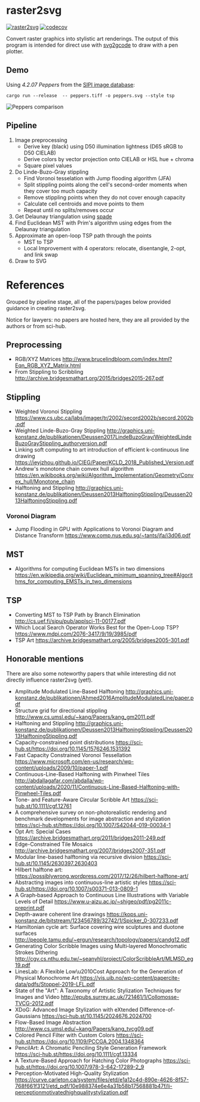 # raster2svg

[![raster2svg](https://github.com/sameer/raster2svg/actions/workflows/rust.yml/badge.svg)](https://github.com/sameer/raster2svg/actions/workflows/rust.yml)
[![codecov](https://codecov.io/gh/sameer/raster2svg/branch/master/graph/badge.svg)](https://codecov.io/gh/sameer/raster2svg)

Convert raster graphics into stylistic art renderings. The output of this program is intended for direct use with [svg2gcode](https://github.com/sameer/svg2gcode) to draw with a pen plotter.

## Demo

Using *4.2.07 Peppers* from the [SIPI image database](http://sipi.usc.edu/database/database.php?volume=misc&image=13#top):

```
cargo run --release  -- peppers.tiff -o peppers.svg --style tsp
```

![Peppers comparison](peppers_demo.png)

## Pipeline

1. Image preprocessing
    * Derive key (black) using D50 illumination lightness (D65 sRGB to D50 CIELAB)
    * Derive colors by vector projection onto CIELAB or HSL hue + chroma
    * Square pixel values
1. Do Linde-Buzo-Gray stippling
    * Find Voronoi tesselation with Jump flooding algorithm (JFA)
    * Split stippling points along the cell's second-order moments when they cover too much capacity
    * Remove stippling points when they do not cover enough capacity
    * Calculate cell centroids and move points to them
    * Repeat until no splits/removes occur
1. Get Delaunay triangulation using [spade](https://github.com/Stoeoef/spade)
1. Find Euclidean MST with Prim's algorithm using edges from the Delaunay triangulation
1. Approximate an open-loop TSP path through the points
    * MST to TSP
    * Local Improvement with 4 operators: relocate, disentangle, 2-opt, and link swap
1. Draw to SVG


# References

Grouped by pipeline stage, all of the papers/pages below provided guidance in creating raster2svg.

Notice for lawyers: no papers are hosted here, they are all provided by the authors or from sci-hub.

## Preprocessing

* RGB/XYZ Matrices http://www.brucelindbloom.com/index.html?Eqn_RGB_XYZ_Matrix.html
* From Stippling to Scribbling http://archive.bridgesmathart.org/2015/bridges2015-267.pdf

## Stippling

* Weighted Voronoi Stippling https://www.cs.ubc.ca/labs/imager/tr/2002/secord2002b/secord.2002b.pdf
* Weighted Linde-Buzo-Gray Stippling http://graphics.uni-konstanz.de/publikationen/Deussen2017LindeBuzoGray/WeightedLindeBuzoGrayStippling_authorversion.pdf
* Linking soft computing to art introduction of efficient k-continuous line drawing https://ieyjzhou.github.io/CIEG/Paper/KCLD_2018_Published_Version.pdf
* Andrew's monotone chain convex hull algorithm https://en.wikibooks.org/wiki/Algorithm_Implementation/Geometry/Convex_hull/Monotone_chain
* Halftoning and Stippling http://graphics.uni-konstanz.de/publikationen/Deussen2013HalftoningStippling/Deussen2013HalftoningStippling.pdf

### Voronoi Diagram

* Jump Flooding in GPU with Applications to Voronoi Diagram and Distance Transform https://www.comp.nus.edu.sg/~tants/jfa/i3d06.pdf

## MST

* Algorithms for computing Euclidean MSTs in two dimensions https://en.wikipedia.org/wiki/Euclidean_minimum_spanning_tree#Algorithms_for_computing_EMSTs_in_two_dimensions

## TSP

* Converting MST to TSP Path by Branch Elimination http://cs.uef.fi/sipu/pub/applsci-11-00177.pdf
* Which Local Search Operator Works Best for the Open-Loop TSP? https://www.mdpi.com/2076-3417/9/19/3985/pdf
* TSP Art https://archive.bridgesmathart.org/2005/bridges2005-301.pdf

## Honorable mentions

There are also some noteworthy papers that while interesting did not directly influence raster2svg (yet!).

* Amplitude Modulated Line-Based Halftoning http://graphics.uni-konstanz.de/publikationen/Ahmed2016AmplitudeModulatedLine/paper.pdf
* Structure grid for directional stippling http://www.cs.umsl.edu/~kang/Papers/kang_gm2011.pdf
* Halftoning and Stippling http://graphics.uni-konstanz.de/publikationen/Deussen2013HalftoningStippling/Deussen2013HalftoningStippling.pdf
* Capacity-constrained point distributions https://sci-hub.st/https://doi.org/10.1145/1576246.1531392
* Fast Capacity Constrained Voronoi Tessellation https://www.microsoft.com/en-us/research/wp-content/uploads/2009/10/paper-1.pdf
* Continuous-Line-Based Halftoning with Pinwheel Tiles http://abdallagafar.com/abdalla/wp-content/uploads/2020/11/Continuous-Line-Based-Halftoning-with-Pinwheel-Tiles.pdf
* Tone- and Feature-Aware Circular Scribble Art https://sci-hub.st/10.1111/cgf.12761
* A comprehensive survey on non-photorealistic rendering and benchmark developments for image abstraction and stylization https://sci-hub.st/https://doi.org/10.1007/S42044-019-00034-1
* Opt Art: Special Cases https://archive.bridgesmathart.org/2011/bridges2011-249.pdf
* Edge-Constrained Tile Mosaics http://archive.bridgesmathart.org/2007/bridges2007-351.pdf
* Modular line-based halftoning via recursive division https://sci-hub.st/10.1145/2630397.2630403
* Hilbert halftone art: https://possiblywrong.wordpress.com/2017/12/26/hilbert-halftone-art/
* Abstracting images into continuous-line artistic styles https://sci-hub.st/https://doi.org/10.1007/s00371-013-0809-1
* A Graph‐based Approach to Continuous Line Illustrations with Variable Levels of Detail https://www.u-aizu.ac.jp/~shigeo/pdf/pg2011c-preprint.pdf
* Depth-aware coherent line drawings https://kops.uni-konstanz.de/bitstream/123456789/32742/1/Spicker_0-307233.pdf
* Hamiltonian cycle art: Surface covering wire sculptures and duotone surfaces http://people.tamu.edu/~ergun/research/topology/papers/candg12.pdf
* Generating Color Scribble Images using Multi‐layered Monochromatic Strokes Dithering http://cgv.cs.nthu.edu.tw/~seanyhl/project/ColorScribbleArt/MLMSD_eg19.pdf
* LinesLab: A Flexible Low\u2010Cost Approach for the Generation of Physical Monochrome Art https://vis.uib.no/wp-content/papercite-data/pdfs/Stoppel-2019-LFL.pdf
* State of the "Art": A Taxonomy of Artistic Stylization Techniques for Images and Video http://epubs.surrey.ac.uk/721461/1/Collomosse-TVCG-2012.pdf
* XDoG: Advanced Image Stylization with eXtended Difference-of-Gaussians https://sci-hub.st/10.1145/2024676.2024700
* Flow-Based Image Abstraction http://www.cs.umsl.edu/~kang/Papers/kang_tvcg09.pdf
* Colored Pencil Filter with Custom Colors https://sci-hub.st/https://doi.org/10.1109/PCCGA.2004.1348364
* PencilArt: A Chromatic Penciling Style Generation Framework https://sci-hub.st/https://doi.org/10.1111/cgf.13334
* A Texture-Based Approach for Hatching Color Photographs https://sci-hub.st/https://doi.org/10.1007/978-3-642-17289-2_9
* Perception-Motivated High-Quality Stylization https://curve.carleton.ca/system/files/etd/e1a12c4d-890e-4626-8f57-768f661f3121/etd_pdf/10e988374e6e4a31b58b17568881b47f/li-perceptionmotivatedhighqualitystylization.pdf

